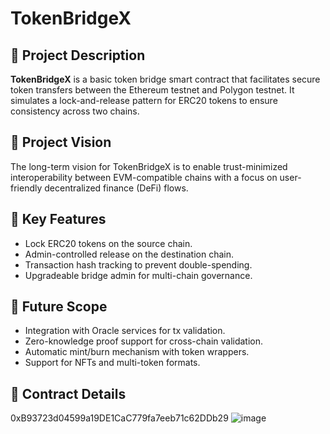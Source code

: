 # TokenBridgeX

## 📝 Project Description

**TokenBridgeX** is a basic token bridge smart contract that facilitates secure token transfers between the Ethereum testnet and Polygon testnet. It simulates a lock-and-release pattern for ERC20 tokens to ensure consistency across two chains.

## 🚀 Project Vision

The long-term vision for TokenBridgeX is to enable trust-minimized interoperability between EVM-compatible chains with a focus on user-friendly decentralized finance (DeFi) flows.

## 🔑 Key Features

- Lock ERC20 tokens on the source chain.
- Admin-controlled release on the destination chain.
- Transaction hash tracking to prevent double-spending.
- Upgradeable bridge admin for multi-chain governance.

## 🔮 Future Scope

- Integration with Oracle services for tx validation.
- Zero-knowledge proof support for cross-chain validation.
- Automatic mint/burn mechanism with token wrappers.
- Support for NFTs and multi-token formats.

## 📜 Contract Details
0xB93723d04599a19DE1CaC779fa7eeb71c62DDb29
![image](https://github.com/user-attachments/assets/59c991a9-ac0a-40c6-8dbb-6ae6e789bafc)

